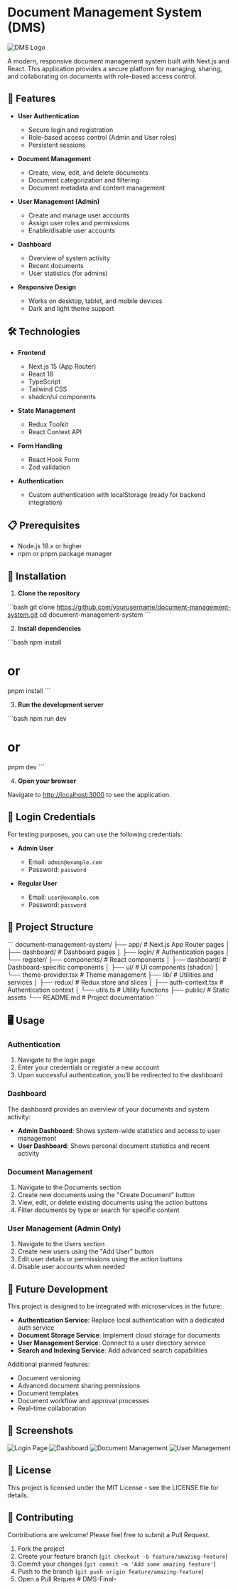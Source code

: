 # Document Management System (DMS)

![DMS Logo](https://via.placeholder.com/1200x300/0066cc/ffffff?text=Document+Management+System)

A modern, responsive document management system built with Next.js and React. This application provides a secure platform for managing, sharing, and collaborating on documents with role-based access control.

## 🚀 Features

- **User Authentication**
  - Secure login and registration
  - Role-based access control (Admin and User roles)
  - Persistent sessions

- **Document Management**
  - Create, view, edit, and delete documents
  - Document categorization and filtering
  - Document metadata and content management

- **User Management (Admin)**
  - Create and manage user accounts
  - Assign user roles and permissions
  - Enable/disable user accounts

- **Dashboard**
  - Overview of system activity
  - Recent documents
  - User statistics (for admins)

- **Responsive Design**
  - Works on desktop, tablet, and mobile devices
  - Dark and light theme support

## 🛠️ Technologies

- **Frontend**
  - Next.js 15 (App Router)
  - React 18
  - TypeScript
  - Tailwind CSS
  - shadcn/ui components

- **State Management**
  - Redux Toolkit
  - React Context API

- **Form Handling**
  - React Hook Form
  - Zod validation

- **Authentication**
  - Custom authentication with localStorage (ready for backend integration)

## 📋 Prerequisites

- Node.js 18.x or higher
- npm or pnpm package manager

## 🔧 Installation

1. **Clone the repository**

\`\`\`bash
git clone https://github.com/yourusername/document-management-system.git
cd document-management-system
\`\`\`

2. **Install dependencies**

\`\`\`bash
npm install
# or
pnpm install
\`\`\`

3. **Run the development server**

\`\`\`bash
npm run dev
# or
pnpm dev
\`\`\`

4. **Open your browser**

Navigate to [http://localhost:3000](http://localhost:3000) to see the application.

## 🔑 Login Credentials

For testing purposes, you can use the following credentials:

- **Admin User**
  - Email: `admin@example.com`
  - Password: `password`

- **Regular User**
  - Email: `user@example.com`
  - Password: `password`

## 📁 Project Structure

\`\`\`
document-management-system/
├── app/                    # Next.js App Router pages
│   ├── dashboard/          # Dashboard pages
│   ├── login/              # Authentication pages
│   └── register/
├── components/             # React components
│   ├── dashboard/          # Dashboard-specific components
│   ├── ui/                 # UI components (shadcn)
│   └── theme-provider.tsx  # Theme management
├── lib/                    # Utilities and services
│   ├── redux/              # Redux store and slices
│   ├── auth-context.tsx    # Authentication context
│   └── utils.ts            # Utility functions
├── public/                 # Static assets
└── README.md               # Project documentation
\`\`\`

## 🖥️ Usage

### Authentication

1. Navigate to the login page
2. Enter your credentials or register a new account
3. Upon successful authentication, you'll be redirected to the dashboard

### Dashboard

The dashboard provides an overview of your documents and system activity:

- **Admin Dashboard**: Shows system-wide statistics and access to user management
- **User Dashboard**: Shows personal document statistics and recent activity

### Document Management

1. Navigate to the Documents section
2. Create new documents using the "Create Document" button
3. View, edit, or delete existing documents using the action buttons
4. Filter documents by type or search for specific content

### User Management (Admin Only)

1. Navigate to the Users section
2. Create new users using the "Add User" button
3. Edit user details or permissions using the action buttons
4. Disable user accounts when needed

## 🔮 Future Development

This project is designed to be integrated with microservices in the future:

- **Authentication Service**: Replace local authentication with a dedicated auth service
- **Document Storage Service**: Implement cloud storage for documents
- **User Management Service**: Connect to a user directory service
- **Search and Indexing Service**: Add advanced search capabilities

Additional planned features:

- Document versioning
- Advanced document sharing permissions
- Document templates
- Document workflow and approval processes
- Real-time collaboration

## 📸 Screenshots

![Login Page](https://via.placeholder.com/800x450/0066cc/ffffff?text=Login+Page)
![Dashboard](https://via.placeholder.com/800x450/0066cc/ffffff?text=Dashboard)
![Document Management](https://via.placeholder.com/800x450/0066cc/ffffff?text=Document+Management)
![User Management](https://via.placeholder.com/800x450/0066cc/ffffff?text=User+Management)

## 📄 License

This project is licensed under the MIT License - see the LICENSE file for details.

## 🤝 Contributing

Contributions are welcome! Please feel free to submit a Pull Request.

1. Fork the project
2. Create your feature branch (`git checkout -b feature/amazing-feature`)
3. Commit your changes (`git commit -m 'Add some amazing feature'`)
4. Push to the branch (`git push origin feature/amazing-feature`)
5. Open a Pull Reques
#   D M S - F i n a l -  
 
